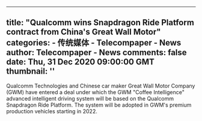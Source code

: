 
---
title: "Qualcomm wins Snapdragon Ride Platform contract from China's Great Wall Motor"
categories: 
    - 传统媒体
    - Telecompaper - News
author: Telecompaper - News
comments: false
date: Thu, 31 Dec 2020 09:00:00 GMT
thumbnail: ''
---

<div>   
Qualcomm Technologies and Chinese car maker Great Wall Motor Company (GWM) have entered a deal under which the GWM "Coffee Intelligence" advanced intelligent driving system will be based on the Qualcomm Snapdragon Ride Platform. The system will be adopted in GWM's premium production vehicles starting in 2022.
      
</div>
            